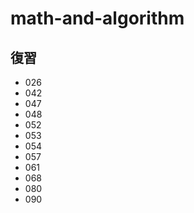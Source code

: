 # math-and-algorithm

## 復習

- 026
- 042
- 047
- 048
- 052
- 053
- 054
- 057
- 061
- 068
- 080
- 090
